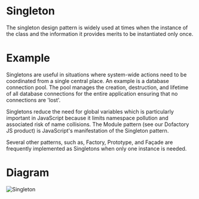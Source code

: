 # Singleton 

The singleton design pattern is widely used at times when the instance of the class and the information it provides merits to be instantiated only once.

# Example

Singletons are useful in situations where system-wide actions need to be coordinated from a single central place. An example is a database connection pool. The pool manages the creation, destruction, and lifetime of all database connections for the entire application ensuring that no connections are 'lost'.

Singletons reduce the need for global variables which is particularly important in JavaScript because it limits namespace pollution and associated risk of name collisions. The Module pattern (see our Dofactory JS product) is JavaScript's manifestation of the Singleton pattern.

Several other patterns, such as, Factory, Prototype, and Façade are frequently implemented as Singletons when only one instance is needed. 

# Diagram

![Singleton](https://miro.medium.com/max/774/1*TG4UJGZuH2NfF_x-AYp-tw.png)
